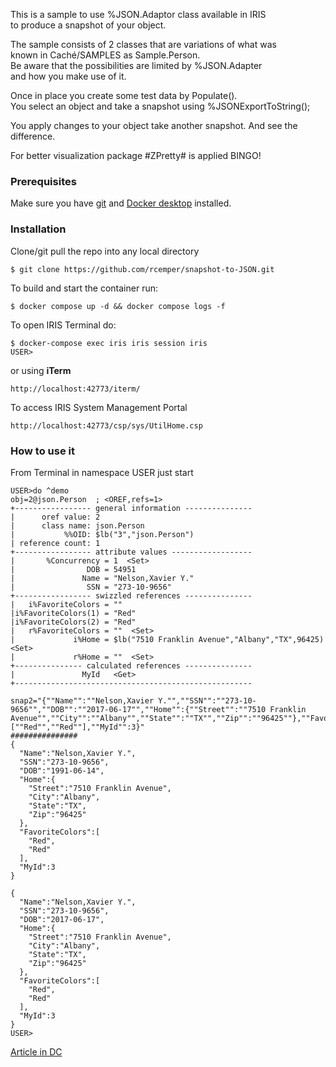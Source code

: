This is a sample to use %JSON.Adaptor class available in IRIS  
to produce a snapshot of your object.  

The sample consists of 2 classes that are variations of what was  
known in Caché/SAMPLES as Sample.Person.   
Be aware that the possibilities are limited by %JSON.Adapter   
and how you make use of it.   

Once in place you create some test data by Populate().  
You select an object and take a snapshot using %JSONExportToString();     

You apply changes to your object take another snapshot.
And see the difference.

For better visualization package #ZPretty# is applied 
BINGO!
### Prerequisites
Make sure you have [git](https://git-scm.com/book/en/v2/Getting-Started-Installing-Git) and [Docker desktop](https://www.docker.com/products/docker-desktop) installed.
### Installation
Clone/git pull the repo into any local directory 
```
$ git clone https://github.com/rcemper/snapshot-to-JSON.git
```
To build and start the container run:
```
$ docker compose up -d && docker compose logs -f
```
To open IRIS Terminal do:
```
$ docker-compose exec iris iris session iris
USER>
```
or using **iTerm**
```
http://localhost:42773/iterm/
```
To access IRIS System Management Portal
```
http://localhost:42773/csp/sys/UtilHome.csp
```
### How to use it
From Terminal in namespace USER just start
```
USER>do ^demo
obj=2@json.Person  ; <OREF,refs=1>
+----------------- general information ---------------
|      oref value: 2
|      class name: json.Person
|           %%OID: $lb("3","json.Person")
| reference count: 1
+----------------- attribute values ------------------
|       %Concurrency = 1  <Set>
|                DOB = 54951
|               Name = "Nelson,Xavier Y."
|                SSN = "273-10-9656"
+----------------- swizzled references ---------------
|   i%FavoriteColors = ""
|i%FavoriteColors(1) = "Red"
|i%FavoriteColors(2) = "Red"
|   r%FavoriteColors = ""  <Set>
|             i%Home = $lb("7510 Franklin Avenue","Albany","TX",96425)  <Set>
|             r%Home = ""  <Set>
+--------------- calculated references ---------------
|               MyId   <Get>
+-----------------------------------------------------

snap2="{""Name"":""Nelson,Xavier Y."",""SSN"":""273-10-9656"",""DOB"":""2017-06-17"",""Home"":{""Street"":""7510 Franklin Avenue"",""City"":""Albany"",""State"":""TX"",""Zip"":""96425""},""FavoriteColors"":[""Red"",""Red""],""MyId"":3}"
###############
{
  "Name":"Nelson,Xavier Y.",
  "SSN":"273-10-9656",
  "DOB":"1991-06-14",
  "Home":{
    "Street":"7510 Franklin Avenue",
    "City":"Albany",
    "State":"TX",
    "Zip":"96425"
  },
  "FavoriteColors":[
    "Red",
    "Red"
  ],
  "MyId":3
}

{
  "Name":"Nelson,Xavier Y.",
  "SSN":"273-10-9656",
  "DOB":"2017-06-17",
  "Home":{
    "Street":"7510 Franklin Avenue",
    "City":"Albany",
    "State":"TX",
    "Zip":"96425"
  },
  "FavoriteColors":[
    "Red",
    "Red"
  ],
  "MyId":3
}
USER>
```
[Article in DC](https://community.intersystems.com/post/snapshot-json)     
